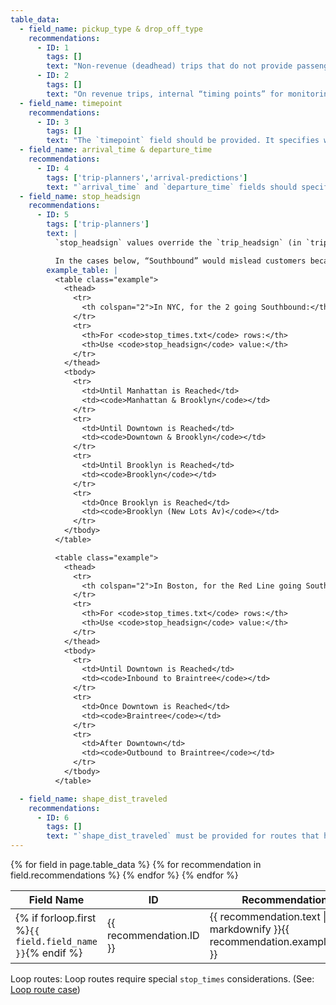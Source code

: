 ```yaml
---
table_data:
  - field_name: pickup_type & drop_off_type
    recommendations:
      - ID: 1
        tags: []
        text: "Non-revenue (deadhead) trips that do not provide passenger service should be marked with `pickup_type` and `drop_off_type` value of `1` for all `stop_times` rows.<!-- (13) -->"
      - ID: 2
        tags: []
        text: "On revenue trips, internal “timing points” for monitoring operational performance and other places such as garages that a passenger cannot board should be marked with `pickup_type = 1` (no pickup available) and `drop_off_type = 1` (no drop off available). <!-- (46) -->"
  - field_name: timepoint
    recommendations:
      - ID: 3
        tags: []
        text: "The `timepoint` field should be provided. It specifies which `stop_times` the operator will attempt to strictly adhere to (`timepoint=1`), and that other stop times are estimates (`timepoint=0`).<!-- (44) -->"
  - field_name: arrival_time & departure_time
    recommendations:
      - ID: 4
        tags: ['trip-planners','arrival-predictions']
        text: "`arrival_time` and `departure_time` fields should specify time values whenever possible, including non-binding estimated or interpolated times between timepoints. <!-- (45) -->"
  - field_name: stop_headsign
    recommendations:
      - ID: 5
        tags: ['trip-planners']
        text: |
          `stop_headsign` values override the `trip_headsign` (in `trips.txt`). `stop_headsign` values should be provided when the text displayed on the headsign changes during a trip. `stop_headsign` values do not “carry down” to subsequent stops, and therefore values must be repeated if the stop headsign remains the same. In general, headsign values should also correspond to signs in the stations. <!-- (47) -->

          In the cases below, “Southbound” would mislead customers because it is not used in the station signs.
        example_table: |
          <table class="example">
            <thead>
              <tr>
                <th colspan="2">In NYC, for the 2 going Southbound:</th>
              </tr>
              <tr>
                <th>For <code>stop_times.txt</code> rows:</th>
                <th>Use <code>stop_headsign</code> value:</th>
              </tr>
            </thead>
            <tbody>
              <tr>
                <td>Until Manhattan is Reached</td>
                <td><code>Manhattan & Brooklyn</code></td>
              </tr>
              <tr>
                <td>Until Downtown is Reached</td>
                <td><code>Downtown & Brooklyn</code></td>
              </tr>
              <tr>
                <td>Until Brooklyn is Reached</td>
                <td><code>Brooklyn</code></td>
              </tr>
              <tr>
                <td>Once Brooklyn is Reached</td>
                <td><code>Brooklyn (New Lots Av)</code></td>
              </tr>
            </tbody>
          </table>

          <table class="example">
            <thead>
              <tr>
                <th colspan="2">In Boston, for the Red Line going Southbound, for the Braintree branch:</th>
              </tr>
              <tr>
                <th>For <code>stop_times.txt</code> rows:</th>
                <th>Use <code>stop_headsign</code> value:</th>
              </tr>
            </thead>
            <tbody>
              <tr>
                <td>Until Downtown is Reached</td>
                <td><code>Inbound to Braintree</code></td>
              </tr>
              <tr>
                <td>Once Downtown is Reached</td>
                <td><code>Braintree</code></td>
              </tr>
              <tr>
                <td>After Downtown</td>
                <td><code>Outbound to Braintree</code></td>
              </tr>
            </tbody>
          </table>

  - field_name: shape_dist_traveled
    recommendations:
      - ID: 6
        tags: []
        text: "`shape_dist_traveled` must be provided for routes that have looping or inlining (the vehicle crosses or travels over the same portion of alignment in one trip). See the [`shapes.shape_dist_traveled`](#shapes_3) recommendation.<!-- (48) -->"
---
```


<table class="recommendation">
  <thead>
    <tr>
      <th>Field Name</th>
      <th>ID</th>
      <th>Recommendation</th>
    </tr>
  </thead>
  <tbody>
    {% for field in page.table_data %}
      {% for recommendation in field.recommendations %}
    <tr id="{{ page.slug }}_{{ recommendation.ID }}" class="anchor-row{% if forloop.first %} field-row{% endif %}{% for tag in recommendation.tags %} {{ tag }}{% endfor %}">
      <td>{% if forloop.first %}<code>{{ field.field_name }}</code>{% endif %}</td>
      <td>{{ recommendation.ID }}</td>
      <td>{{ recommendation.text | markdownify }}{{ recommendation.example_table }}</td>
    </tr>
      {% endfor %}
    {% endfor %}
  </tbody>
</table>

Loop routes: Loop routes require special `stop_times` considerations. (See: [Loop route case](/best-practices/#loop-routes))

